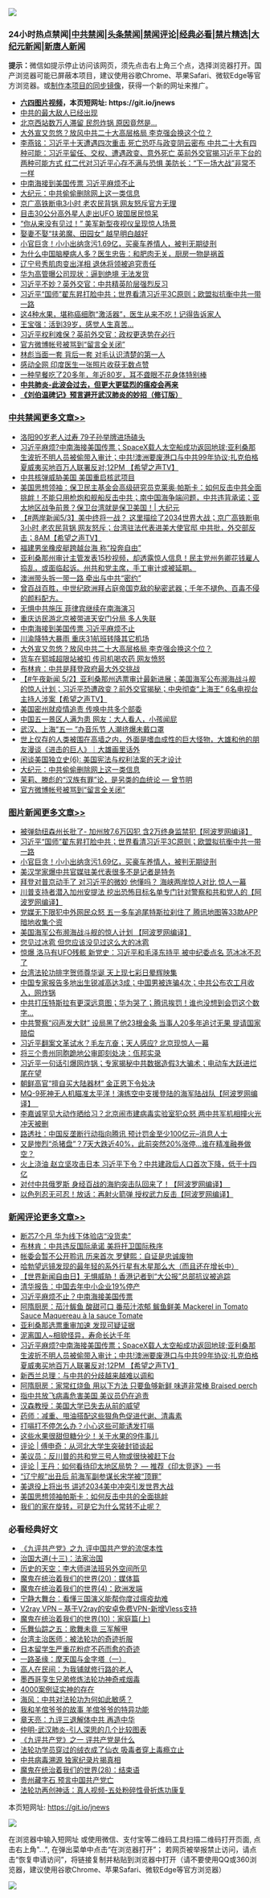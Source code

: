 ![](https://raw.githubusercontent.com/fqnews/bnews/master/64photo/fqnews-qr.jpg)

<div id="tt">
<h3>24小时热点禁闻|<a href="#%E4%B8%AD%E5%85%B1%E7%A6%81%E9%97%BB%E6%9B%B4%E5%A4%9A%E6%96%87%E7%AB%A0">中共禁闻</a>|<a href="#%E5%9B%BE%E7%89%87%E6%96%B0%E9%97%BB%E6%9B%B4%E5%A4%9A%E6%96%87%E7%AB%A0">头条禁闻</a>|<a href="#%E6%96%B0%E9%97%BB%E8%AF%84%E8%AE%BA%E6%9B%B4%E5%A4%9A%E6%96%87%E7%AB%A0">禁闻评论|<a href="#%E5%BF%85%E7%9C%8B%E7%BB%8F%E5%85%B8%E5%A5%BD%E6%96%87">经典必看|<a href="/video.md#%E7%A6%81%E7%89%87%E7%B2%BE%E9%80%89">禁片精选</a>|<a href="https://github.com/fqnews/djy/blob/master/gb/nf1351518.md#1">大纪元新闻</a>|<a href="https://github.com/fqnews/ntdtv/blob/master/gb/prog204.md#1">新唐人新闻</a></h3>
<div><b>提示：</b>微信如提示停止访问该网页，须先点击右上角三个点，选择浏览器打开。国产浏览器可能已屏蔽本项目，建议使用谷歌Chrome、苹果Safari、微软Edge等官方浏览器。或<a href="https://github.com/fqnews/bnews/blob/master/%E5%88%B6%E4%BD%9Cgit%E7%A6%81%E9%97%BB%E9%95%9C%E5%83%8F.md">制作本项目的同步镜像</a>，获得一个新的网址来推广。</div>
<ul>
<li><b><a href="http://d1.bdrive.tk/64.mp4" target="_blank">六四图片视频</a>，本页短网址: https://git.io/jnews</b></li>
<li><a href="/cnnews/20210503/1538406.md">中共的最大敌人已经出现</a></li>
<li><a href="/cnnews/20210503/1538463.md">北京西站数万人滞留 民怨炸锅 原因竟然是...</a></li>
<li><a href="/cbnews/20210503/1538663.md">大外宣又忽悠？放风中共二十大高层格局 李克强会换这个位？</a></li>
<li><a href="/comments/20210503/1538456.md">李燕铭：习近平十天遭遇四次重击 死亡恐吓与政变阴云密布 中共二十大有四种可能：习近平留任、交权、遭遇政变、意外死亡 英前外交官揭习近平下台的两种可能方式 红二代对习近平心存不满与恐惧 美防长：“下一场大战”非常不一样</a></li>
<li><a href="/cbnews/20210503/1538687.md">中南海接到美国传票 习近平麻烦不止</a></li>
<li><a href="/cbnews/20210503/1538457.md">大纪元：中共偷偷删除网上这一类信息</a></li>
<li><a href="/cbnews/20210503/1538423.md">京广高铁断电3小时 老农民背锅 网友怒斥官方无理</a></li>
<li><a href="/cnnews/20210503/1538700.md">目击30公分高外星人走出UFO 玻国居民惊呆</a></li>
<li><a href="/cnnews/20210503/1538625.md">“你从来没有见过！” 美军新型夜视仪呈现惊人场景</a></li>
<li><a href="/lifebaike/20210503/1538434.md">娶妻不娶“扶弟魔、田园女” 越早明白越好</a></li>
<li><a href="/topimagenews/20210503/1538590.md">小官巨贪！小小出纳贪污1.69亿，买豪车养情人，被判无期徒刑</a></li>
<li><a href="/health/20210503/1538476.md">为什么中国脑梗病人多？医生忠告：和肥肉无关，厨房一物是祸首</a></li>
<li><a href="/ssgc/20210503/1538681.md">辽宁号秀肌肉变出洋相 退休将领被追究责任</a></li>
<li><a href="/finance/20210503/1538535.md">华为高管曝公司现状：逼到绝境 无法发货</a></li>
<li><a href="/comments/20210503/1538683.md">习近平不妙？英外交官：中共精英阶层强烈反习</a></li>
<li><a href="/topimagenews/20210503/1538755.md">习近平“国师”翟东昇打脸中共；世界看清习近平3C原则；欧盟拟抗衡中共一带一路</a></li>
<li><a href="/health/20210503/1538485.md">这4种水果，堪称癌细胞“激活器”，医生从来不吃！记得告诉家人</a></li>
<li><a href="/yule/20210503/1538419.md">王宝强：活到39岁，感觉人生真苦…</a></li>
<li><a href="/cbnews/20210503/1538395.md">习近平权利难保？英前外交官：政权更迭势在必行</a></li>
<li><a href="/cbnews/20210503/1538453.md">官方微博帐号被骂到“留言全关闭”</a></li>
<li><a href="/cnnews/20210503/1538585.md">林彪当面一套 背后一套 对毛认识清楚的第一人</a></li>
<li><a href="/cnnews/20210503/1538492.md">感动全网 印度医生一张照片收获无数点赞</a></li>
<li><a href="/health/20210503/1538668.md">一种早餐吃了20多年，年近80岁，耳不聋眼不花身体特别棒</a></li>
<li><b><a href="/comments/20200211/1275071.md" target="_blank">中共肺炎-此波会过去，但更大更猛烈的瘟疫会再来</a></b></li>
<li><b><a href="/comments/20200207/1272816.md" target="_blank">《刘伯温碑记》预言避开武汉肺炎的妙招（修订版）</a></b></li>
</ul>
</div>

<div class="catlist">
<h3><a href="/cbnews/" target="_blank">中共禁闻</a><span><a href="/cbnews/" target="_blank" rel="nofollow">更多文章>></a></span></h3>
<ul>
<li><a href="/cbnews/20210504/1538964.md" target="_blank">洛阳90岁老人过寿 79子孙举牌进场磕头</a></li>
<li><a href="/comments/20210504/1538936.md" target="_blank">习近平麻烦?中南海接美国传票；SpaceX载人太空船成功返回地球;亚利桑那生波折不明人员被偷带入审计；中共!澳洲要废港口与中共99年协议;扎克伯格夏威夷买地百万人联署反对;12PM 【希望之声TV】</a></li>
<li><a href="/cbnews/20210503/1538871.md" target="_blank">中共核弹威胁美国 美国重启核武项目</a></li>
<li><a href="/cbnews/20210503/1538816.md" target="_blank">美国思想领袖：保卫民主基金会高级研究员克莱奥∙帕斯卡：如何反击中共全面挑衅！不能只用枪炮和舰船反击中共；南中国海争端问题，中共违背承诺；亚太地区战争前景？保卫台湾就是保卫美国！| 大纪元</a></li>
<li><a href="/comments/20210503/1538788.md" target="_blank">【#两岸新闻5/3】美中终将一战？ 这里描绘了2034世界大战；京广高铁断电3小时 老农民背锅 网友怒斥；台湾驻法代表进美大使官邸 中共批，外交部反击；8AM【希望之声TV】</a></li>
<li><a href="/cbnews/20210503/1538756.md" target="_blank">福建男坐橡皮艇跨越台海 称“投奔自由”</a></li>
<li><a href="/comments/20210503/1538738.md" target="_blank">亚利桑那州审计主管发表15秒视频，却透露惊人信息！民主党州务卿花钱雇人捣乱，或面临起诉。州共和党主席，手工审计或被延期。</a></li>
<li><a href="/cbnews/20210503/1538715.md" target="_blank">澳洲带头拆一带一路 牵出与中共“密约”</a></li>
<li><a href="/comments/20210503/1538710.md" target="_blank">曾百战百胜，中世纪欧洲拜占庭帝国克敌的秘密武器；千年不褪色、百毒不侵的颜料配方。</a></li>
<li><a href="/cbnews/20210503/1538696.md" target="_blank">无惧中共施压 菲律宾继续在南海演习</a></li>
<li><a href="/cbnews/20210503/1538695.md" target="_blank">重庆访民游北京被带进天安门分局 多人失联</a></li>
<li><a href="/cbnews/20210503/1538687.md" target="_blank">中南海接到美国传票 习近平麻烦不止</a></li>
<li><a href="/cbnews/20210503/1538686.md" target="_blank">川渝降特大暴雨 重庆31航班转降其它机场</a></li>
<li><a href="/cbnews/20210503/1538663.md" target="_blank">大外宣又忽悠？放风中共二十大高层格局 李克强会换这个位？</a></li>
<li><a href="/cbnews/20210503/1538641.md" target="_blank">货车在郓城超限站被扣 传司机喝农药 网友愤怒</a></li>
<li><a href="/cbnews/20210503/1538591.md" target="_blank">布林肯：中共是拜登政府最大外交挑战</a></li>
<li><a href="/comments/20210503/1538567.md" target="_blank">【#午夜新闻 5/2】亚利桑那州选票审计最新进展；美国海军公布濒海战斗舰的惊人计划；习近平恐遭政变？前外交官揭秘；中央彻查“上海王” 6名电视台主持人涉案【希望之声TV】</a></li>
<li><a href="/cbnews/20210503/1538501.md" target="_blank">美国密州就疫情追责 传唤中共多个部委</a></li>
<li><a href="/cbnews/20210503/1538500.md" target="_blank">中国五一景区人满为患 网友：大人看人，小孩闻屁</a></li>
<li><a href="/cbnews/20210503/1538483.md" target="_blank">武汉、上海“五一 ”办音乐节 人潮挤爆未戴口罩</a></li>
<li><a href="/comments/20210503/1538482.md" target="_blank">世上仅存的人类被围在高墙之内，外面是嗜血成性的巨大怪物，大雄和他的朋友漫谈《进击的巨人》｜大雄画里话外</a></li>
<li><a href="/comments/20210503/1538464.md" target="_blank">闲谈美国独立史(6): 美国宪法与权利法案的天才设计</a></li>
<li><a href="/cbnews/20210503/1538457.md" target="_blank">大纪元：中共偷偷删除网上这一类信息</a></li>
<li><a href="/comments/20210503/1538420.md" target="_blank">茉莉、滕彪的“汉族有罪”论，是另类的血统论 — 曾节明</a></li>
<li><a href="/cbnews/20210503/1538453.md" target="_blank">官方微博帐号被骂到“留言全关闭”</a></li>

</ul>
</div>
<div class="catlist">
<h3><a href="/topimagenews/" target="_blank">图片新闻</a><span><a href="/topimagenews/" target="_blank" rel="nofollow">更多文章>></a></span></h3>
<ul>
<li><a href="/topimagenews/20210503/1538817.md" target="_blank">被弹劾纽森州长批了- 加州放7.6万囚犯 含2万终身监禁犯【阿波罗网编译】</a></li>
<li><a href="/topimagenews/20210503/1538755.md" target="_blank">习近平“国师”翟东昇打脸中共；世界看清习近平3C原则；欧盟拟抗衡中共一带一路</a></li>
<li><a href="/topimagenews/20210503/1538590.md" target="_blank">小官巨贪！小小出纳贪污1.69亿，买豪车养情人，被判无期徒刑</a></li>
<li><a href="/topimagenews/20210503/1538499.md" target="_blank">美汉学家爆中共官媒驻美代表很多不是记者是特务</a></li>
<li><a href="/topimagenews/20210503/1538498.md" target="_blank">拜登对普京动手了 对习近平的微妙 他懂吗？ 海峡两岸惊人对比 惊人一幕</a></li>
<li><a href="/topimagenews/20210502/1538287.md" target="_blank">川普支持者潜入加州安提法 挖出恐怖目标名单专门针对警察和共和党人的【阿波罗网编译】</a></li>
<li><a href="/topimagenews/20210502/1538161.md" target="_blank">党媒无下限犯中外网民众怒 五一多车追尾特斯拉刹住了 腾讯地图等33款APP暗地收集个资</a></li>
<li><a href="/topimagenews/20210502/1538154.md" target="_blank">美国海军公布濒海战斗舰的惊人计划 【阿波罗网编译】</a></li>
<li><a href="/topimagenews/20210502/1538037.md" target="_blank">您见过冰雹 但您应该没见过这么大的冰雹</a></li>
<li><a href="/topimagenews/20210502/1537893.md" target="_blank">惊爆 洛马有UFO残骸 新党史：习近平和毛泽东持平 被中纪委点名 范冰冰不忍了</a></li>
<li><a href="/topimagenews/20210501/1537817.md" target="_blank">台湾法轮功排字贺师尊华诞 天上现七彩日晕辉映集</a></li>
<li><a href="/topimagenews/20210501/1537770.md" target="_blank">中国专家报告多地出生锐减高达3成；中国男被连骗4次；中共公布农工月收入，网炸锅</a></li>
<li><a href="/topimagenews/20210501/1537673.md" target="_blank">中共打压特斯拉有更深远意图；华为哭了；腾讯挨罚！谁也没想到会罚这个数字…</a></li>
<li><a href="/topimagenews/20210501/1537603.md" target="_blank">中共警察“闷声发大财” 设局黑了他23根金条 当事人20多年追讨无果 提请国家赔偿</a></li>
<li><a href="/topimagenews/20210501/1537439.md" target="_blank">习近平翻案文革试水？毛左亢奋；天人感应? 北京现惊人一幕</a></li>
<li><a href="/topimagenews/20210501/1537438.md" target="_blank">将三个贵州同胞跪地公审即刻处决：佤邦实录</a></li>
<li><a href="/topimagenews/20210430/1536975.md" target="_blank">习近平一句话引爆网炸锅；专家揭秘中共数据造假3大骗术；电动车大跃进烂尾在望</a></li>
<li><a href="/topimagenews/20210430/1536842.md" target="_blank">朝鲜高官“擅自买大陆器材” 金正恩下令处决</a></li>
<li><a href="/topimagenews/20210430/1536829.md" target="_blank">MQ-9死神无人机瞄准太平洋！演练空中支援登陆的海军陆战队【阿波罗网编译】  </a></li>
<li><a href="/topimagenews/20210430/1536738.md" target="_blank">李嘉诚罕见大动作晒给习？北京闹市建病毒实验室犯众怒 两中共军机相撞火光冲天被删</a></li>
<li><a href="/topimagenews/20210430/1536651.md" target="_blank">路透社：中国反垄断行动指向腾讯 预计罚金至少100亿元&#8211;消息人士</a></li>
<li><a href="/topimagenews/20210429/1536013.md" target="_blank">又是惨烈“杀猪盘”？7天大跌近40%，此前突然20%涨停…谁在精准融券做空？</a></li>
<li><a href="/topimagenews/20210428/1535537.md" target="_blank">火上浇油 赵立坚攻击日本 习近平下令？中共建政后人口首次下降，低于十四亿</a></li>
<li><a href="/topimagenews/20210428/1535430.md" target="_blank">对付中共俄罗斯 身经百战的海豹突击队回来了！【阿波罗网编译】  </a></li>
<li><a href="/topimagenews/20210428/1535346.md" target="_blank">以色列忍无可忍！放话：再射火箭弹 授权武力反击【阿波罗网编译】</a></li>

</ul>
</div>
<div class="catlist">
<h3><a href="/comments/" target="_blank">新闻评论</a><span><a href="/comments/" target="_blank" rel="nofollow">更多文章>></a></span></h3>
<ul>
<li><a href="/comments/20210504/1538985.md" target="_blank">断芯7个月 华为线下体验店“没货卖”</a></li>
<li><a href="/comments/20210504/1538970.md" target="_blank">布林肯：中共违反国际承诺 美将扞卫国际秩序</a></li>
<li><a href="/comments/20210504/1538963.md" target="_blank">帐委会暂不公开聆讯 历来首次 罗健熙：自证是忠诚废物</a></li>
<li><a href="/comments/20210504/1538962.md" target="_blank">哈勃望远镜发现的最年轻的系外行星有木星那么大（而且还在增长中）</a></li>
<li><a href="/comments/20210504/1538959.md" target="_blank">【世界新闻自由日】无惧威胁！香港记者到“大公报”总部抗议被追踪</a></li>
<li><a href="/comments/20210504/1538950.md" target="_blank">清华报告：中国去年中小企业19%停产</a></li>
<li><a href="/comments/20210504/1538944.md" target="_blank">习近平麻烦不止？中南海接美国传票</a></li>
<li><a href="/comments/20210504/1538943.md" target="_blank">阿隋厨房：茄汁鲅鱼 酸甜可口 番茄汁浓郁 鲅鱼鲜美 Mackerel in Tomato Sauce Maquereau à la sauce Tomate</a></li>
<li><a href="/comments/20210504/1538940.md" target="_blank">亚利桑那选票重审加速 发现可疑证据</a></li>
<li><a href="/comments/20210504/1538939.md" target="_blank">泥离国人~相貌怪异，寿命长达千年</a></li>
<li><a href="/comments/20210504/1538936.md" target="_blank">习近平麻烦?中南海接美国传票；SpaceX载人太空船成功返回地球;亚利桑那生波折不明人员被偷带入审计；中共!澳洲要废港口与中共99年协议;扎克伯格夏威夷买地百万人联署反对;12PM 【希望之声TV】</a></li>
<li><a href="/comments/20210504/1538923.md" target="_blank">新西兰总理：与中共的分歧越来越难以调和</a></li>
<li><a href="/comments/20210504/1538922.md" target="_blank">阿隋厨房：家常红烧鱼 用以下方法 只要鱼够新鲜 味道非常棒 Braised perch</a></li>
<li><a href="/comments/20210503/1538917.md" target="_blank">指中共放飞病毒危害美国 美议员仍在追责</a></li>
<li><a href="/comments/20210503/1538916.md" target="_blank">汉森教授：美国大学已失去从前的威望</a></li>
<li><a href="/comments/20210503/1538915.md" target="_blank">药师：减重、甩油搭配这些狠角色促进代谢、清毒素</a></li>
<li><a href="/comments/20210503/1538914.md" target="_blank">打嗝打不停怎么办？小心这些可能诱发打嗝</a></li>
<li><a href="/comments/20210503/1538913.md" target="_blank">这些水果很甜但糖分少！关于水果的9件事儿</a></li>
<li><a href="/comments/20210503/1538909.md" target="_blank">评论 | 傅申奇：从河北大学生突破封锁谈起</a></li>
<li><a href="/comments/20210503/1538886.md" target="_blank">美议员：反川普的共和党三号人物或很快被赶下台</a></li>
<li><a href="/comments/20210503/1538880.md" target="_blank">评论 | 王丹：如何看待印太地区局势？ &#8212; 推荐《印太竞逐》一书</a></li>
<li><a href="/comments/20210503/1538879.md" target="_blank">“辽宁舰”出丑后 前海军副参谋长宋学被“顶罪”</a></li>
<li><a href="/comments/20210503/1538865.md" target="_blank">美退役上将出书 讲述2034美中冲突引发世界大战</a></li>
<li><a href="/comments/20210503/1538857.md" target="_blank">美国思想领袖帕斯卡：如何反击中共的全面挑衅</a></li>
<li><a href="/comments/20210503/1538846.md" target="_blank">我们的家在旋转，可是它为什么常转不止呢？</a></li>

</ul>
</div>

<div class="catlist">
<h3>必看经典好文</h3>
<ul>
<li><a href="/bookonline/20131116/201045.md" target="_blank">《九评共产党》之九 评中国共产党的流氓本性</a></li>
<li><a href="/cbnews/20180319/916654.md" target="_blank">治国大道(十三)：法家治国</a></li>
<li><a href="/tculture/20121025/73064.md" target="_blank">历史的天空：李大师讲法班另外空间所见</a></li>
<li><a href="/comments/20180725/976787.md" target="_blank">魔鬼在统治着我们的世界(20)：媒体篇</a></li>
<li><a href="/topimagenews/20180522/946266.md" target="_blank">魔鬼在统治着我们的世界(4)：欧洲发端</a></li>
<li><a href="/comments/20200527/1273654.md" target="_blank">宁静大舞台：看懂三国演义能帮你度过瘟疫劫难</a></li>
<li><a href="/comments/20210402/1257608.md" target="_blank">V2ray VPN &#8211; 基于V2ray的安卓免费VPN-新增Vless支持</a></li>
<li><a href="/topimagenews/20180529/950153.md" target="_blank">魔鬼在统治着我们的世界(10)：家庭篇(上)</a></li>
<li><a href="/tculture/20170715/791820.md" target="_blank">乐舞仙踪之五：歌舞未竟 三军解甲</a></li>
<li><a href="/comments/20200801/1373219.md" target="_blank">台湾主治医师：被法轮功的奇迹折服</a></li>
<li><a href="/comments/20210324/1511732.md" target="_blank">日本留学生严重花粉症不药而愈的奇迹</a></li>
<li><a href="/tculture/20160806/568214.md" target="_blank">一路圣缘：摩天国与金字塔（一）</a></li>
<li><a href="/tculture/20121023/72121.md" target="_blank">高人在民间：为我铺就修行路的老人</a></li>
<li><a href="/topimagenews/20210214/1487270.md" target="_blank">墨西哥孪生兄弟修炼法轮功神奇戒烟毒</a></li>
<li><a href="/lifebaike/20201113/1430218.md" target="_blank">4000案例证实神的存在</a></li>
<li><a href="/comments/20191218/1228234.md" target="_blank">海风：中共对法轮功为何如此敏感？</a></li>
<li><a href="/tculture/20200917/1398046.md" target="_blank">我和羊倌爷爷的故事 羊倌爷爷的特异功能</a></li>
<li><a href="/comments/20131119/1029445.md" target="_blank">章天亮：九评三退解体中共 再造中华</a></li>
<li><a href="/comments/20200620/1347687.md" target="_blank">仲明-武汉肺炎-引人深思的几个比较图表</a></li>
<li><a href="/bookonline/20131116/201056.md" target="_blank">《九评共产党》之一 评共产党是什么</a></li>
<li><a href="/comments/20210317/1506773.md" target="_blank">法轮功学员穿过的绒衣成了仙衣 吸毒者穿上毒瘾立止</a></li>
<li><a href="/ccpdope/20200412/1311165.md" target="_blank">中共病毒溯源 独家纪录片揭真相</a></li>
<li><a href="/comments/20181228/1054609.md" target="_blank">魔鬼在统治着我们的世界(28)：结束语</a></li>
<li><a href="/comments/20210226/1494382.md" target="_blank">贵州藏字石 预言中国共产党亡</a></li>
<li><a href="/comments/20190516/1128964.md" target="_blank">法轮功再创神话：真人视频-五处粉碎性骨折炼功康复</a></li>

</ul>
</div>

本页短网址: https://git.io/jnews

![](https://raw.githubusercontent.com/fqnews/bnews/master/64photo/fqnews-qr.jpg)

在浏览器中输入短网址 或使用微信、支付宝等二维码工具扫描二维码打开页面, 点击右上角"...", 在弹出菜单中点击“在浏览器打开”； 若网页被举报禁止访问，请点击“恢复申请访问”，将链接复制并粘贴到浏览器中打开（请不要使用QQ或360浏览器，建议使用谷歌Chrome、苹果Safari、微软Edge等官方浏览器）

![](https://raw.githubusercontent.com/fqnews/bnews/master/64photo/wx.jpg)